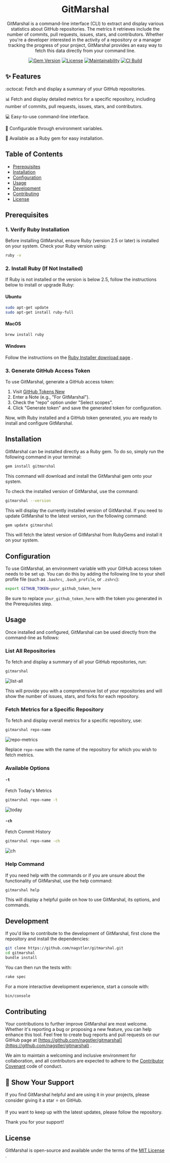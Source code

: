 <h1 align="center">
  GitMarshal
</h1>

<p align="center">
GitMarshal is a command-line interface (CLI) to extract and display various statistics about GitHub repositories. The metrics it retrieves include the number of commits, pull requests, issues, stars, and contributors.
Whether you're a developer interested in the activity of a repository or a manager tracking the progress of your project, GitMarshal provides an easy way to fetch this data directly from your command line.
</p>


<p align="center">
  <a href="https://badge.fury.io/rb/gitmarshal"><img src="https://badge.fury.io/rb/gitmarshal.svg" alt="Gem Version"></a>
  <a href="https://opensource.org/licenses/MIT"><img src="https://img.shields.io/badge/License-MIT-yellow.svg" alt="License"></a>
  <a href="https://codeclimate.com/github/nagstler/gitmarshal/maintainability"><img src="https://api.codeclimate.com/v1/badges/a9c81f4f449374df1e0c/maintainability" alt="Maintainability"></a>
  <a href="https://github.com/nagstler/gitmarshal/actions/workflows/gem-push.yml"><img src="https://github.com/nagstler/gitmarshal/actions/workflows/gem-push.yml/badge.svg?branch=main" alt="CI Build"></a>
</p>


## :sparkles: Features

:octocat: Fetch and display a summary of your GitHub repositories.

:bar_chart: Fetch and display detailed metrics for a specific repository, including number of commits, pull requests, issues, stars, and contributors.

:computer: Easy-to-use command-line interface.

:wrench: Configurable through environment variables.

:gem: Available as a Ruby gem for easy installation.


## Table of Contents 
- [Prerequisites](#prerequisites) 
- [Installation](#installation) 
- [Configuration](#configuration) 
- [Usage](#usage)
- [Development](#development) 
- [Contributing](#contributing) 
- [License](#license)

## Prerequisites
### 1. Verify Ruby Installation

Before installing GitMarshal, ensure Ruby (version 2.5 or later) is installed on your system. Check your Ruby version using:

```bash
ruby -v
```

### 2. Install Ruby (If Not Installed)

If Ruby is not installed or the version is below 2.5, follow the instructions below to install or upgrade Ruby:
#### Ubuntu

```bash
sudo apt-get update
sudo apt-get install ruby-full
```

#### MacOS

```bash
brew install ruby
```

#### Windows

Follow the instructions on the [Ruby Installer download page](https://rubyinstaller.org/downloads/) .
### 3. Generate GitHub Access Token

To use GitMarshal, generate a GitHub access token: 
1. Visit [GitHub Tokens New](https://github.com/settings/tokens/new)
2. Enter a Note (e.g., "For GitMarshal").
3. Check the "repo" option under "Select scopes".
4. Click "Generate token" and save the generated token for configuration.

Now, with Ruby installed and a GitHub token generated, you are ready to install and configure GitMarshal.

## Installation

GitMarshal can be installed directly as a Ruby gem. To do so, simply run the following command in your terminal:

```bash
gem install gitmarshal
```

This command will download and install the GitMarshal gem onto your system.

To check the installed version of GitMarshal, use the command:

```bash
gitmarshal --version
```

This will display the currently installed version of GitMarshal. If you need to update GitMarshal to the latest version, run the following command:

```bash
gem update gitmarshal
```

This will fetch the latest version of GitMarshal from RubyGems and install it on your system.

## Configuration

To use GitMarshal, an environment variable with your GitHub access token needs to be set up. You can do this by adding the following line to your shell profile file (such as `.bashrc`, `.bash_profile`, or `.zshrc`):

```bash
export GITHUB_TOKEN=your_github_token_here
```

Be sure to replace `your_github_token_here` with the token you generated in the Prerequisites step.

## Usage

Once installed and configured, GitMarshal can be used directly from the command-line as follows:

### List All Repositories

To fetch and display a summary of all your GitHub repositories, run:

```bash
gitmarshal
```

![list-all](https://github.com/nagstler/gitmarshal/assets/1298480/e9f25862-dca6-42e2-9089-25859fe3fab0)

This will provide you with a comprehensive list of your repositories and will show the number of issues, stars, and forks for each repository.

### Fetch Metrics for a Specific Repository

To fetch and display overall metrics for a specific repository, use:

```bash
gitmarshal repo-name
```

![repo-metrics](https://github.com/nagstler/gitmarshal/assets/1298480/d30e9a1c-9c63-4d28-824e-4c73a95997a7)

Replace `repo-name` with the name of the repository for which you wish to fetch metrics. 

### Available Options

#### `-t`

Fetch Today's Metrics

```bash
gitmarshal repo-name -t
```

![today](https://github.com/nagstler/gitmarshal/assets/1298480/45b62c48-4c01-46e7-9180-5f6b63046df9)


#### `-ch` 

Fetch Commit History 

```bash
gitmarshal repo-name -ch
```

![ch](https://github.com/nagstler/gitmarshal/assets/1298480/ae690aab-9625-410a-812f-73a736e13949)

### Help Command

If you need help with the commands or if you are unsure about the functionality of GitMarshal, use the help command:

```bash
gitmarshal help
```

This will display a helpful guide on how to use GitMarshal, its options, and commands.

## Development

If you'd like to contribute to the development of GitMarshal, first clone the repository and install the dependencies:

```bash
git clone https://github.com/nagstler/gitmarshal.git
cd gitmarshal
bundle install
```

You can then run the tests with:

```bash
rake spec
```

For a more interactive development experience, start a console with:

```bash
bin/console
```

## Contributing

Your contributions to further improve GitMarshal are most welcome. Whether it's reporting a bug or proposing a new feature, you can help enhance this tool. Feel free to create bug reports and pull requests on our GitHub page at [https://github.com/nagstler/gitmarshal](https://github.com/nagstler/gitmarshal) .

We aim to maintain a welcoming and inclusive environment for collaboration, and all contributors are expected to adhere to the [Contributor Covenant](https://www.contributor-covenant.org/)  code of conduct.

## 🌟 Show Your Support

If you find GitMarshal helpful and are using it in your projects, please consider giving it a star ⭐ on GitHub.

If you want to keep up with the latest updates, please follow the repository.

Thank you for your support!

## License

GitMarshal is open-source and available under the terms of the [MIT License](https://opensource.org/licenses/MIT) .
